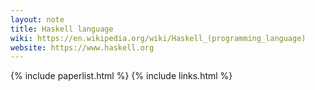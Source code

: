 ```yaml
---
layout: note
title: Haskell language
wiki: https://en.wikipedia.org/wiki/Haskell_(programming_language)
website: https://www.haskell.org
---
```


{% include paperlist.html %}
{% include links.html %}
